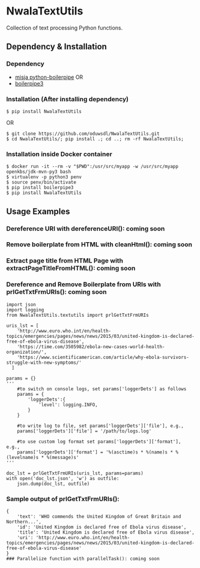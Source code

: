 # NwalaTextUtils

Collection of text processing Python functions.
## Dependency & Installation
### Dependency

* [misja python-boilerpipe](https://github.com/misja/python-boilerpipe/) OR
* [boilerpipe3](https://github.com/slaveofcode/boilerpipe3)

### Installation (After installing dependency)
```
$ pip install NwalaTextUtils
```
OR
```
$ git clone https://github.com/oduwsdl/NwalaTextUtils.git
$ cd NwalaTextUtils/; pip install .; cd ..; rm -rf NwalaTextUtils;
```
### Installation inside Docker container
```
$ docker run -it --rm -v "$PWD":/usr/src/myapp -w /usr/src/myapp openkbs/jdk-mvn-py3 bash
$ virtualenv -p python3 penv
$ source penv/bin/activate
$ pip install boilerpipe3
$ pip install NwalaTextUtils
```

## Usage Examples
### Dereference URI with dereferenceURI(): coming soon
### Remove boilerplate from HTML with cleanHtml(): coming soon
### Extract page title from HTML Page with extractPageTitleFromHTML(): coming soon
### Dereference and Remove Boilerplate from URIs with prlGetTxtFrmURIs(): coming soon
```
import json
import logging
from NwalaTextUtils.textutils import prlGetTxtFrmURIs

uris_lst = [
    'http://www.euro.who.int/en/health-topics/emergencies/pages/news/news/2015/03/united-kingdom-is-declared-free-of-ebola-virus-disease',
    'https://time.com/3505982/ebola-new-cases-world-health-organization/',
    'https://www.scientificamerican.com/article/why-ebola-survivors-struggle-with-new-symptoms/'
  ]

params = {}
'''
	#to switch on console logs, set params['loggerDets'] as follows
	params = {
		'loggerDets':{		
			'level': logging.INFO,
		}
	}

	#to write log to file, set params['loggerDets']['file'], e.g.,
	params['loggerDets']['file'] = '/path/to/logs.log'

	#to use custom log format set params['loggerDets']['format'], e.g.,
	params['loggerDets']['format'] = '%(asctime)s * %(name)s * %(levelname)s * %(message)s'
'''

doc_lst = prlGetTxtFrmURIs(uris_lst, params=params)
with open('doc_lst.json', 'w') as outfile:
    json.dump(doc_lst, outfile)
```

### Sample output of prlGetTxtFrmURIs():
```
{
	'text': 'WHO commends the United Kingdom of Great Britain and Northern...',
	'id': 'United Kingdom is declared free of Ebola virus disease',
	'title': 'United Kingdom is declared free of Ebola virus disease',
	'uri': 'http://www.euro.who.int/en/health-topics/emergencies/pages/news/news/2015/03/united-kingdom-is-declared-free-of-ebola-virus-disease'
}
### Parallelize function with parallelTask(): coming soon
```